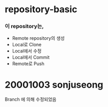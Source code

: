 # repository-basic

### 이 repository는,  
* Remote repository의 생성
* Local로 Clone
* Local에서 수정
* Local에서 Commit
* Remote로 Push

# 20001003 sonjuseong  

Branch 에 의해 수정되었음